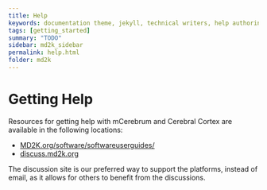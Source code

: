 ```yaml
---
title: Help
keywords: documentation theme, jekyll, technical writers, help authoring tools, hat replacements
tags: [getting_started]
summary: "TODO"
sidebar: md2k_sidebar
permalink: help.html
folder: md2k
---
```


# Getting Help
Resources for getting help with mCerebrum and Cerebral Cortex are available in the following locations:

* [MD2K.org/software/softwareuserguides/](https://md2k.org/software/softwareuserguides/)
* [discuss.md2k.org](https://discuss.md2k.org/)

The discussion site is our preferred way to support the platforms, instead of email, as it allows for others to benefit from the discussions.

<!-- Required Footer for all pages -->
<!-- {% include links.html %} -->
